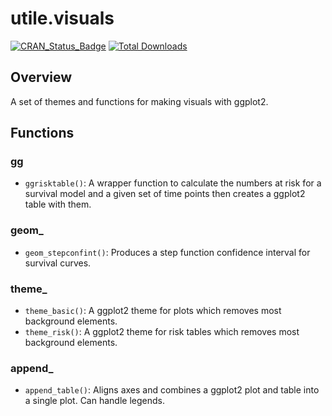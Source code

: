 # utile.visuals
[![CRAN_Status_Badge](https://www.r-pkg.org/badges/version/utile.visuals)](https://CRAN.R-project.org/package=utile.visuals)
[![Total Downloads](https://cranlogs.r-pkg.org/badges/grand-total/utile.visuals)](https://CRAN.R-project.org/package=utile.visuals)

## Overview
A set of themes and functions for making visuals with ggplot2.

## Functions
### gg
- `ggrisktable()`: A wrapper function to calculate the numbers at risk for a
survival model and a given set of time points then creates a ggplot2 table with them.

### geom_
- `geom_stepconfint()`: Produces a step function confidence interval for survival
curves.

### theme_
- `theme_basic()`: A ggplot2 theme for plots which removes most background elements.
- `theme_risk()`: A ggplot2 theme for risk tables which removes most background elements.

### append_
- `append_table()`: Aligns axes and combines a ggplot2 plot and table into a single
plot. Can handle legends.
